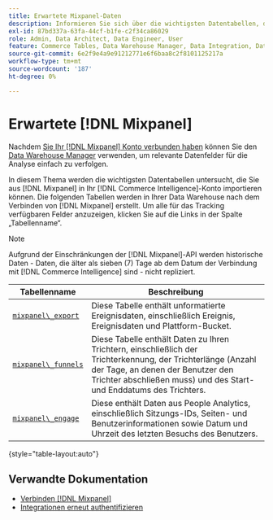 ```yaml
---
title: Erwartete Mixpanel-Daten
description: Informieren Sie sich über die wichtigsten Datentabellen, die Sie aus Mixpanel in Ihr - [!DNL Commerce Intelligence]  importieren können.
exl-id: 87bd337a-63fa-44cf-b1fe-c2f34ca86029
role: Admin, Data Architect, Data Engineer, User
feature: Commerce Tables, Data Warehouse Manager, Data Integration, Data Import/Export
source-git-commit: 6e2f9e4a9e91212771e6f6baa8c2f8101125217a
workflow-type: tm+mt
source-wordcount: '187'
ht-degree: 0%

---
```


# Erwartete [!DNL Mixpanel]

Nachdem [Sie Ihr [!DNL Mixpanel] Konto verbunden haben](../integrations/mixpanel.md) können Sie den [Data Warehouse Manager](../../../data-analyst/data-warehouse-mgr/tour-dwm.md) verwenden, um relevante Datenfelder für die Analyse einfach zu verfolgen.

In diesem Thema werden die wichtigsten Datentabellen untersucht, die Sie aus [!DNL Mixpanel] in Ihr [!DNL Commerce Intelligence]-Konto importieren können. Die folgenden Tabellen werden in Ihrer Data Warehouse nach dem Verbinden von [!DNL Mixpanel] erstellt. Um alle für das Tracking verfügbaren Felder anzuzeigen, klicken Sie auf die Links in der Spalte „Tabellenname“.

>[!NOTE]
>
>Aufgrund der Einschränkungen der [!DNL Mixpanel]-API werden historische Daten - Daten, die älter als sieben (7) Tage ab dem Datum der Verbindung mit [!DNL Commerce Intelligence] sind - nicht repliziert.

| **Tabellenname** | **Beschreibung** |
|-----|-----|
| [`mixpanel\_export`](https://developer.mixpanel.com/reference/raw-data-export-api#datafeed) | Diese Tabelle enthält unformatierte Ereignisdaten, einschließlich Ereignis, Ereignisdaten und Plattform-Bucket. |
| [`mixpanel\_funnels`](https://developer.mixpanel.com/reference/raw-data-export-api#funnels-default) | Diese Tabelle enthält Daten zu Ihren Trichtern, einschließlich der Trichterkennung, der Trichterlänge (Anzahl der Tage, an denen der Benutzer den Trichter abschließen muss) und des Start- und Enddatums des Trichters. |
| [`mixpanel\_engage`](https://developer.mixpanel.com/reference/raw-data-export-api#engage-default) | Diese enthält Daten aus People Analytics, einschließlich Sitzungs-IDs, Seiten- und Benutzerinformationen sowie Datum und Uhrzeit des letzten Besuchs des Benutzers. |

{style="table-layout:auto"}

## Verwandte Dokumentation

* [Verbinden [!DNL Mixpanel]](../integrations/mixpanel.md)
* [Integrationen erneut authentifizieren](https://experienceleague.adobe.com/docs/commerce-knowledge-base/kb/how-to/mbi-reauthenticating-integrations.html?lang=de)
